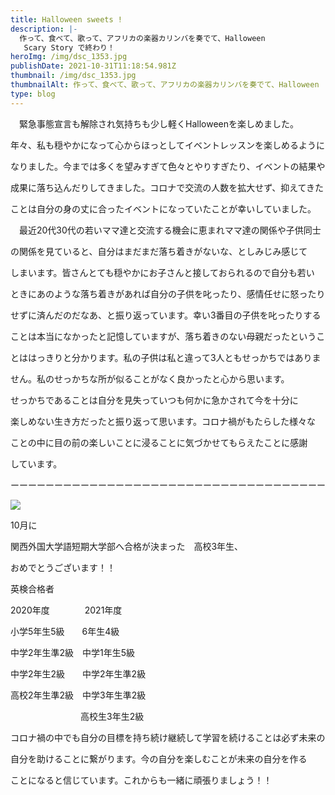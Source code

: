 ```yaml
---
title: Halloween sweets !　
description: |-
  作って、食べて、歌って、アフリカの楽器カリンバを奏でて、Halloween
   Scary Story で終わり！
heroImg: /img/dsc_1353.jpg
publishDate: 2021-10-31T11:18:54.981Z
thumbnail: /img/dsc_1353.jpg
thumbnailAlt: 作って、食べて、歌って、アフリカの楽器カリンバを奏でて、Halloween  Scary Story で終わり！
type: blog
---
```

　緊急事態宣言も解除され気持ちも少し軽くHalloweenを楽しめました。

年々、私も穏やかになって心からほっとしてイベントレッスンを楽しめるように

なりました。今までは多くを望みすぎて色々とやりすぎたり、イベントの結果や

成果に落ち込んだりしてきました。コロナで交流の人数を拡大せず、抑えてきた

ことは自分の身の丈に合ったイベントになっていたことが幸いしていました。

　最近20代30代の若いママ達と交流する機会に恵まれママ達の関係や子供同士

の関係を見ていると、自分はまだまだ落ち着きがないな、としみじみ感じて

しまいます。皆さんとても穏やかにお子さんと接しておられるので自分も若い

ときにあのような落ち着きがあれば自分の子供を叱ったり、感情任せに怒ったり

せずに済んだのだなあ、と振り返っています。幸い3番目の子供を叱ったりする

ことは本当になかったと記憶していますが、落ち着きのない母親だったというこ

とははっきりと分かります。私の子供は私と違って3人ともせっかちではありま

せん。私のせっかちな所が似ることがなく良かったと心から思います。

せっかちであることは自分を見失っていつも何かに急かされて今を十分に

楽しめない生き方だったと振り返って思います。コロナ禍がもたらした様々な

ことの中に目の前の楽しいことに浸ることに気づかせてもらえたことに感謝

しています。

ーーーーーーーーーーーーーーーーーーーーーーーーーーーーーーーーーーーー

![](/img/kimg2889.jpg)

10月に

関西外国大学語短期大学部へ合格が決まった　高校3年生、

おめでとうございます！！

英検合格者

2020年度　　　　2021年度

小学5年生5級　　6年生4級

中学2年生準2級　中学1年生5級

中学2年生2級　　中学2年生準2級　

高校2年生準2級　中学3年生準2級　　　　　　　　　　　　　　　　　　　　

　　　　　　　　高校生3年生2級

コロナ禍の中でも自分の目標を持ち続け継続して学習を続けることは必ず未来の

自分を助けることに繋がります。今の自分を楽しむことが未来の自分を作る

ことになると信じています。これからも一緒に頑張りましょう！！